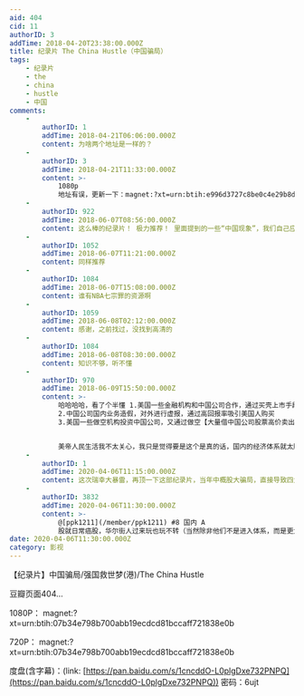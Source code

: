 ```yaml
---
aid: 404
cid: 11
authorID: 3
addTime: 2018-04-20T23:38:00.000Z
title: 纪录片 The China Hustle（中国骗局）
tags:
    - 纪录片
    - the
    - china
    - hustle
    - 中国
comments:
    -
        authorID: 1
        addTime: 2018-04-21T06:06:00.000Z
        content: 为啥两个地址是一样的？
    -
        authorID: 3
        addTime: 2018-04-21T11:33:00.000Z
        content: >-
            1080p
            地址有误，更新一下：magnet:?xt=urn:btih:e996d3727c8be0c4e29b8df90277a498f3d08bb3
    -
        authorID: 922
        addTime: 2018-06-07T08:56:00.000Z
        content: 这么棒的纪录片！ 极力推荐！ 里面提到的一些“中国现象”，我们自己应该更有体会吧
    -
        authorID: 1052
        addTime: 2018-06-07T11:21:00.000Z
        content: 同样推荐
    -
        authorID: 1084
        addTime: 2018-06-07T15:08:00.000Z
        content: 谁有NBA七宗罪的资源啊
    -
        authorID: 1059
        addTime: 2018-06-08T02:12:00.000Z
        content: 感谢，之前找过，没找到高清的
    -
        authorID: 1084
        addTime: 2018-06-08T08:30:00.000Z
        content: 知识不够，听不懂
    -
        authorID: 970
        addTime: 2018-06-09T15:50:00.000Z
        content: >-
            哈哈哈哈，看了个半懂 1.美国一些金融机构和中国公司合作，通过买壳上市手段使其进入美国股票市场，充当担保人的角色获得大量报酬。
            2.中国公司国内业务造假，对外进行虚报，通过高回报率吸引美国人购买
            3.美国一些做空机构投资中国公司，又通过做空【大量借中国公司股票高价卖出，然后发布调查报告证明中国公司存在业务造假问题，股票下跌，再低价买进归还。


            美帝人民生活我不太关心，我只是觉得要是这个是真的话，国内的经济体系就太脆弱了，什么都是坑蒙拐骗获得的……国内的股民也要小心啦啊。
    -
        authorID: 1
        addTime: 2020-04-06T11:15:00.000Z
        content: 这次瑞幸大暴雷，再顶一下这部纪录片，当年中概股大骗局，直接导致四大中国被严审半年，整个中概股冻结上市。
    -
        authorID: 3832
        addTime: 2020-04-06T11:30:00.000Z
        content: >-
            @[ppk1211](/member/ppk1211) #8 国内 A
            股就日常癌股，华尔街人过来玩也玩不转（当然除非他们不是进入体系，而是更大的操盘力度，那结果会不一样
date: 2020-04-06T11:30:00.000Z
category: 影视
---
```


【纪录片】中国骗局/强国救世梦(港)/The China Hustle

豆瓣页面404…

1080P： magnet:?xt=urn:btih:07b34e798b700abb19ecdcd81bccaff721838e0b

720P： magnet:?xt=urn:btih:07b34e798b700abb19ecdcd81bccaff721838e0b

度盘(含字幕)：(link: [https://pan.baidu.com/s/1cncddO-L0plgDxe732PNPQ](https://pan.baidu.com/s/1cncddO-L0plgDxe732PNPQ)) 密码：6ujt
